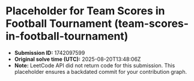 # Placeholder for Team Scores in Football Tournament (team-scores-in-football-tournament)

- **Submission ID:** 1742097599
- **Original solve time (UTC):** 2025-08-20T13:48:06Z
- **Note:** LeetCode API did not return code for this submission.
  This placeholder ensures a backdated commit for your contribution graph.
